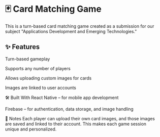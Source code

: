 # 🃏 Card Matching Game
This is a turn-based card matching game created as a submission for our subject "Applications Development and Emerging Technologies."

## ✨ Features
Turn-based gameplay

Supports any number of players

Allows uploading custom images for cards

Images are linked to user accounts

🛠️ Built With
React Native – for mobile app development

Firebase – for authentication, data storage, and image handling

📌 Notes
Each player can upload their own card images, and those images are saved and linked to their account. This makes each game session unique and personalized.
